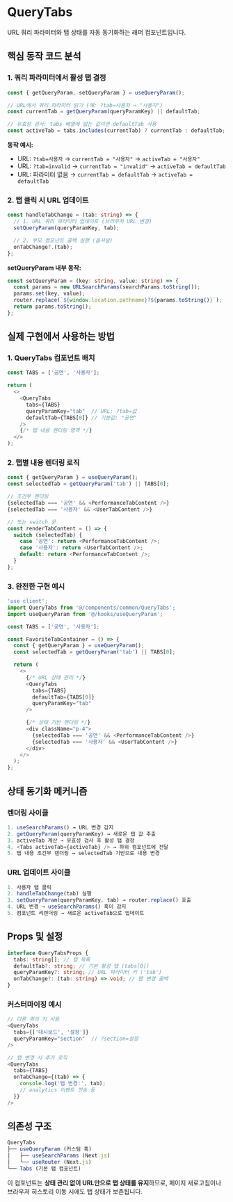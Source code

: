 # QueryTabs

URL 쿼리 파라미터와 탭 상태를 자동 동기화하는 래퍼 컴포넌트입니다.

## 핵심 동작 코드 분석

### 1. 쿼리 파라미터에서 활성 탭 결정

```typescript
const { getQueryParam, setQueryParam } = useQueryParam();

// URL에서 쿼리 파라미터 읽기 (예: ?tab=사용자 → "사용자")
const currentTab = getQueryParam(queryParamKey) || defaultTab;

// 유효성 검사: tabs 배열에 없는 값이면 defaultTab 사용
const activeTab = tabs.includes(currentTab) ? currentTab : defaultTab;
```

**동작 예시:**

- URL: `?tab=사용자` → `currentTab = "사용자"` → `activeTab = "사용자"`
- URL: `?tab=invalid` → `currentTab = "invalid"` → `activeTab = defaultTab`
- URL: 파라미터 없음 → `currentTab = defaultTab` → `activeTab = defaultTab`

### 2. 탭 클릭 시 URL 업데이트

```typescript
const handleTabChange = (tab: string) => {
  // 1. URL 쿼리 파라미터 업데이트 (브라우저 URL 변경)
  setQueryParam(queryParamKey, tab);

  // 2. 부모 컴포넌트 콜백 실행 (옵셔널)
  onTabChange?.(tab);
};
```

**setQueryParam 내부 동작:**

```typescript
const setQueryParam = (key: string, value: string) => {
  const params = new URLSearchParams(searchParams.toString());
  params.set(key, value);
  router.replace(`${window.location.pathname}?${params.toString()}`);
  return params.toString();
};
```

## 실제 구현에서 사용하는 방법

### 1. QueryTabs 컴포넌트 배치

```typescript
const TABS = ['공연', '사용자'];

return (
  <>
    <QueryTabs
      tabs={TABS}
      queryParamKey="tab"  // URL: ?tab=값
      defaultTab={TABS[0]} // 기본값: "공연"
    />
    {/* 탭 내용 렌더링 영역 */}
  </>
);
```

### 2. 탭별 내용 렌더링 로직

```typescript
const { getQueryParam } = useQueryParam();
const selectedTab = getQueryParam('tab') || TABS[0];

// 조건부 렌더링
{selectedTab === '공연' && <PerformanceTabContent />}
{selectedTab === '사용자' && <UserTabContent />}

// 또는 switch 문
const renderTabContent = () => {
  switch (selectedTab) {
    case '공연': return <PerformanceTabContent />;
    case '사용자': return <UserTabContent />;
    default: return <PerformanceTabContent />;
  }
};
```

### 3. 완전한 구현 예시

```typescript
'use client';
import QueryTabs from '@/components/common/QueryTabs';
import useQueryParam from '@/hooks/useQueryParam';

const TABS = ['공연', '사용자'];

const FavoriteTabContainer = () => {
  const { getQueryParam } = useQueryParam();
  const selectedTab = getQueryParam('tab') || TABS[0];

  return (
    <>
      {/* URL 상태 관리 */}
      <QueryTabs
        tabs={TABS}
        defaultTab={TABS[0]}
        queryParamKey="tab"
      />

      {/* 상태 기반 렌더링 */}
      <div className="p-4">
        {selectedTab === '공연' && <PerformanceTabContent />}
        {selectedTab === '사용자' && <UserTabContent />}
      </div>
    </>
  );
};
```

## 상태 동기화 메커니즘

### 렌더링 사이클

```typescript
1. useSearchParams() → URL 변경 감지
2. getQueryParam(queryParamKey) → 새로운 탭 값 추출
3. activeTab 계산 → 유효성 검사 후 활성 탭 결정
4. <Tabs activeTab={activeTab} /> → 하위 컴포넌트에 전달
5. 탭 내용 조건부 렌더링 → selectedTab 기반으로 내용 변경
```

### URL 업데이트 사이클

```typescript
1. 사용자 탭 클릭
2. handleTabChange(tab) 실행
3. setQueryParam(queryParamKey, tab) → router.replace() 호출
4. URL 변경 → useSearchParams() 훅이 감지
5. 컴포넌트 리렌더링 → 새로운 activeTab으로 업데이트
```

## Props 및 설정

```typescript
interface QueryTabsProps {
  tabs: string[]; // 탭 목록
  defaultTab?: string; // 기본 활성 탭 (tabs[0])
  queryParamKey?: string; // URL 파라미터 키 ('tab')
  onTabChange?: (tab: string) => void; // 탭 변경 콜백
}
```

### 커스터마이징 예시

```typescript
// 다른 쿼리 키 사용
<QueryTabs
  tabs={['대시보드', '설정']}
  queryParamKey="section"  // ?section=설정
/>

// 탭 변경 시 추가 로직
<QueryTabs
  tabs={TABS}
  onTabChange={(tab) => {
    console.log('탭 변경:', tab);
    // analytics 이벤트 전송 등
  }}
/>
```

## 의존성 구조

```typescript
QueryTabs
├── useQueryParam (커스텀 훅)
│   ├── useSearchParams (Next.js)
│   └── useRouter (Next.js)
└── Tabs (기본 탭 컴포넌트)
```

이 컴포넌트는 **상태 관리 없이 URL만으로 탭 상태를 유지**하므로, 페이지 새로고침이나 브라우저 히스토리 이동 시에도 탭 상태가 보존됩니다.
